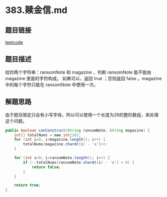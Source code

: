 # 383.赎金信.md

## 题目链接

[leetcode](https://leetcode-cn.com/problems/ransom-note/)

## 题目描述

给你两个字符串：ransomNote 和 magazine ，判断 ransomNote 能不能由 magazine 里面的字符构成。
如果可以，返回 true ；否则返回 false 。magazine 中的每个字符只能在 ransomNote 中使用一次。

## 解题思路

由于题目限定只会有小写字母，所以可以使用一个长度为26的整形数组，来处理这个问题。

```java
public boolean canConstruct(String ransomNote, String magazine) {
    int[] totalNums = new int[26];
    for (int i=0; i<magazine.length(); i++) {
        totalNums[magazine.charAt(i) - 'a']++;
    }

    for (int i=0; i<ransomNote.length(); i++) {
        if (--totalNums[ransomNote.charAt(i) - 'a'] < 0) {
            return false;
        }
    }

    return true;
}
```

